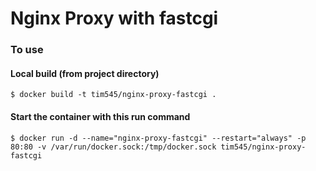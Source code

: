 Nginx Proxy with fastcgi
========================

### To use

#### Local build (from project directory)
`$ docker build -t tim545/nginx-proxy-fastcgi .`

#### Start the container with this run command
`$ docker run -d --name="nginx-proxy-fastcgi" --restart="always" -p 80:80 -v /var/run/docker.sock:/tmp/docker.sock tim545/nginx-proxy-fastcgi`
